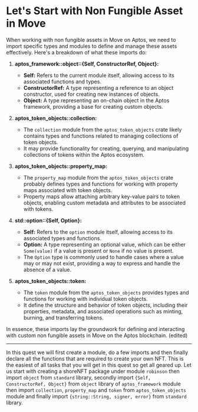 # Let's Start with Non Fungible Asset in Move

When working with non fungible assets in Move on Aptos, we need to import specific types and modules to define and manage these assets effectively. Here's a breakdown of what these imports do:

1.  **aptos_framework::object::{Self, ConstructorRef, Object}:**

    -   **Self:**  Refers to the current module itself, allowing access to its associated functions and types.
    -   **ConstructorRef:**  A type representing a reference to an object constructor, used for creating new instances of objects.
    -   **Object:**  A type representing an on-chain object in the Aptos framework, providing a base for creating custom objects.

2.  **aptos_token_objects::collection:**

    -   The  `collection`  module from the  `aptos_token_objects`  crate likely contains types and functions related to managing collections of token objects.
    -   It may provide functionality for creating, querying, and manipulating collections of tokens within the Aptos ecosystem.

3.  **aptos_token_objects::property_map:**

    -   The  `property_map`  module from the  `aptos_token_objects`  crate probably defines types and functions for working with property maps associated with token objects.
    -   Property maps allow attaching arbitrary key-value pairs to token objects, enabling custom metadata and attributes to be associated with tokens.

4.  **std::option::{Self, Option}:**

    -   **Self:**  Refers to the  `option`  module itself, allowing access to its associated types and functions.
    -   **Option:**  A type representing an optional value, which can be either  `Some(value)`  if a value is present or  `None`  if no value is present.
    -   The  `Option`  type is commonly used to handle cases where a value may or may not exist, providing a way to express and handle the absence of a value.

5.  **aptos_token_objects::token:**

    -   The  `token`  module from the  `aptos_token_objects`  provides types and functions for working with individual token objects.
    -   It define the structure and behavior of token objects, including their properties, metadata, and associated operations such as minting, burning, and transferring tokens.

In essence, these imports lay the groundwork for defining and interacting with custom non fungible assets in Move on the Aptos blockchain. (edited) 

---
In this quest we will first create a module, do a few imports and then finally declare all the functions that are required to create your own NFT. This is the easiest of all tasks that you will get in this quest so get all geared up. Let us start with creating a shoreNFT package under module `robinson` then import `object` from `standard` library, secondly import `{Self, ConstructorRef, Object}` from `object` library of `aptos_framework` module then import `collection`, `property_map` and `token` from `aptos_token_objects` module and finally import `{string::String, signer, error}` from `standard` library.




